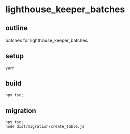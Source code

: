 # lighthouse_keeper_batches
## outline
batches for lighthouse_keeper_batches

## setup
```
yarn
```

## build
```
npx tsc;
```

## migration
```
npx tsc;
node dist/migration/create_table.js
```

